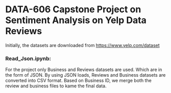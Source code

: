 # DATA-606 Capstone Project on Sentiment Analysis on Yelp Data Reviews
Initially, the datasets are downloaded from https://www.yelp.com/dataset

<h3>Read_Json.ipynb:</h3>
For the project only Business and Reviews datasets are used. Which are in the form of JSON. By using JSON loads, Reviews and Business datasets are converted into CSV format. 
Based on Business ID, we merge both the review and business files to kame the final data.
